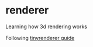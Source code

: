# renderer
Learning how 3d rendering works

Following [tinyrenderer guide](https://github.com/ssloy/tinyrenderer/wiki)